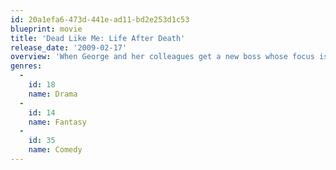 ```yaml
---
id: 20a1efa6-473d-441e-ad11-bd2e253d1c53
blueprint: movie
title: 'Dead Like Me: Life After Death'
release_date: '2009-02-17'
overview: 'When George and her colleagues get a new boss whose focus is on moving souls quickly and enjoying life without consequences, the team begins to break the strict reaper rules. While her friends fall victim to their desires for money, success, and fame, George breaks another rule by revealing her true identity to her living family.'
genres:
  -
    id: 18
    name: Drama
  -
    id: 14
    name: Fantasy
  -
    id: 35
    name: Comedy
---
```

